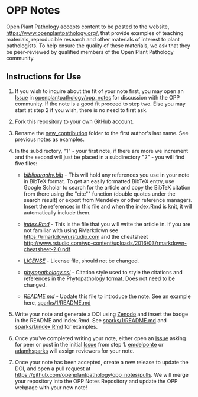 OPP Notes
================

Open Plant Pathology accepts content to be posted to the website,
<https://www.openplantpathology.org/>, that provide examples of teaching
materials, reproducible research and other materials of interest to plant
pathologists. To help ensure the quality of these materials, we ask that they be
peer-reviewed by qualified members of the Open Plant Pathology community.
## Instructions for Use

1. If you wish to inquire about the fit of your note first, you may open an [Issue](https://github.com/openplantpathology/opp_notes/issues) in
[openplantpathology/opp_notes](https://github.com/openplantpathology/opp_notes)
for discussion with the OPP community. If the note is a good fit proceed to
step two. Else you may start at step 2 if you wish, there is no need to first
ask.

2. Fork this repository to your own GitHub account.

3. Rename the [new_contribution](new_contribution) folder to the first author's
last name. See previous notes as examples.

4. In the subdirectory, "1" - your first note, if there are more we
increment and the second will just be placed in a subdirectory "2" - you will
find five files:

    - [*bibliography.bib*](new_contribution/1/bibliography.bib) - This will hold
    any references you use in your note in BibTeX format. To get an easily
    formatted BibTeX entry, use Google Scholar to search for the article and
    copy the BibTeX citation from there using the "cite"" function (double
    quotes under the search result) or export from Mendeley or other reference
    managers. Insert the references in this file and when the index.Rmd is
    knit, it will automatically include them.
  
    - [*index.Rmd*](new_contribution/1/index.Rmd) - This is the file that you
    will write the article in. If you are not familiar with using RMarkdown see
    <https://rmarkdown.rstudio.com> and the cheatsheet
    <http://www.rstudio.com/wp-content/uploads/2016/03/rmarkdown-cheatsheet-2.0.pdf>
  
    - [*LICENSE*](new_contribution/1/LICENSE) - License file, should not be changed.
  
    - [*phytopathology.csl*](new_contribution/1/phytopathology.csl) - Citation
    style used to style the citations and references in the Phytopathology
    format. Does not need to be changed.
  
    - [*README.md*](new_contribution/1/README.md) - Update this file to
    introduce the note. See an example here,
    [sparks/1/README.md](sparks/1/README.md)

5. Write your note and generate a DOI using [Zenodo](https://www.zenodo.org/)
and insert the badge in the README and index.Rmd. See
[sparks/1/README.md](sparks/1/README.md) and
[sparks/1/index.Rmd](sparks/1/index.Rmd) for examples.

5. Once you've completed writing your note, either open an
[Issue](https://github.com/openplantpathology/opp_notes/issues) asking for peer
or post in the initial
[Issue](https://github.com/openplantpathology/opp_notes/issues) from step 1.
[emdelponte](https://www.github.com/emdelponte) or
[adamhsparks](https://www.github.com/adamhsparks) will assign reviewers for your
note.

5. Once your note has been accepted, create a new release to update the DOI,
and open a pull request at
<https://github.com/openplantpathology/opp_notes/pulls>. We will merge
your repository into the OPP Notes Repository and update the OPP webpage
with your new note!
